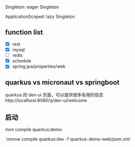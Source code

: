 #

##

Singleton: eager Singleton

ApplicationScoped: lazy Singleton

## function list

- [x] rest
- [x] mysql
- [ ] redis
- [x] schedule
- [x] spring jpa/properties/web

## quarkus vs micronaut vs springboot

quarkus 的 dev-ui 页面，可以提供很多有用的信息 http://localhost:8080/q/dev-ui/welcome

## 启动

mvn compile quarkus:demo

.\mvnw compile quarkus:dev -f quarkus-demo-web/pom.xml

